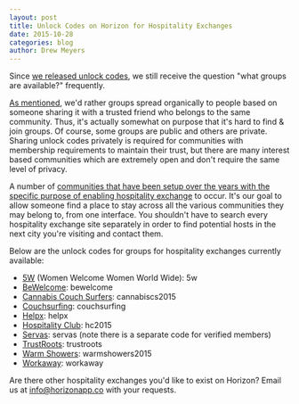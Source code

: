 ```yaml
---
layout: post
title: Unlock Codes on Horizon for Hospitality Exchanges
date: 2015-10-28
categories: blog
author: Drew Meyers
---
```

Since [we released unlock codes](http://www.horizonapp.co/blog/add-groups-change/), we still receive the question "what groups are available?" frequently.

[As mentioned](http://www.horizonapp.co/blog/group-codes-available/), we'd rather groups spread organically to people based on someone sharing it with a trusted friend who belongs to the same community. Thus, it's actually somewhat on purpose that it's hard to find & join groups. Of course, some groups are public and others are private. Sharing unlock codes privately is required for communities with membership requirements to maintain their trust, but there are many interest based communities which are extremely open and don't require the same level of privacy. 

A number of [communities that have been setup over the years with the specific purpose of enabling hospitality exchange](http://www.horizonapp.co/blog/hospitality-networks-history/) to occur. It's our goal to allow someone find a place to stay across all the various communities they may belong to, from one interface. You shouldn't have to search every hospitality exchange site separately in order to find potential hosts in the next city you're visiting and contact them.

Below are the unlock codes for groups for hospitality exchanges currently available:

- [5W](http://www.womenwelcomewomen.uk/) (Women Welcome Women World Wide): 5w
- [BeWelcome](https://www.bewelcome.org/): bewelcome
- [Cannabis Couch Surfers](http://www.cannabiscouchsurfers.com/): cannabiscs2015
- [Couchsurfing](http://www.couchsurfing.com/): couchsurfing
- [Helpx](https://www.helpx.net/): helpx
- [Hospitality Club](http://www.hospitalityclub.org/): hc2015
- [Servas](http://www.servas.org/): servas (note there is a separate code for verified members)
- [TrustRoots](https://www.trustroots.org/): trustroots
- [Warm Showers](https://www.warmshowers.org/): warmshowers2015
- [Workaway](https://www.workaway.info/): workaway

Are there other hospitality exchanges you'd like to exist on Horizon? Email us at [info@horizonapp.co](mailto:info@horizonapp.co) with your requests.
